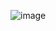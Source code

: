 ![image](https://github.com/Evertonrwr/evertonrwr_Bertoti/assets/86848721/7b862472-a7b9-4535-96fc-784a65e5bef5)
